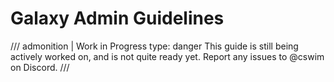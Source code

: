 # Galaxy Admin Guidelines

/// admonition | Work in Progress
    type: danger
This guide is still being actively worked on, and is not quite ready yet. Report any issues to @cswim on Discord.
///